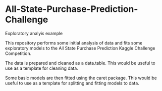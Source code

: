 # All-State-Purchase-Prediction-Challenge
Exploratory analyis example

This repository performs some initial analysis of data and fits some exploratory models to the All State Purchase Prediction Kaggle Challenge Competition.

The data is prepared and cleaned as a data.table. This would be useful to use as a template for cleaning data.

Some basic models are then fitted using the caret package. This would be useful to use as a template for splitting and fitting models to data. 
